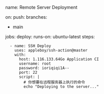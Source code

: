 name: Remote Server Deployment

on:
push:
branches:
- main

jobs:
deploy:
runs-on: ubuntu-latest
steps:


      - name: SSH Deploy
        uses: appleboy/ssh-action@master
        with:
          host: 1.116.133.64Go Application CI
          username: root
          password: ioriqiqi1A--
          port: 22
          script: |
            # 你想要在远程服务器上执行的命令
            echo "Deploying to the server..."

